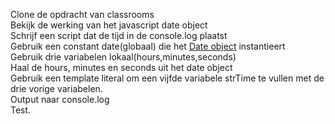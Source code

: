 Clone de opdracht van classrooms<br>
Bekijk de werking van het javascript date object<br>
Schrijf een script dat de tijd in de console.log plaatst<br>
Gebruik een constant date(globaal) die het <a href='https://www.w3schools.com/js/js_dates.asp'>Date object</a> instantieert<br>
Gebruik drie variabelen lokaal(hours,minutes,seconds)<br>
Haal de hours, minutes en seconds uit het date object<br>
Gebruik een template literal om een vijfde variabele strTime te vullen met de drie vorige variabelen.<br>
Output naar console.log<br>
Test.
